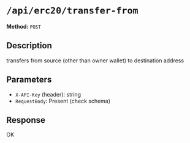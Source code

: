 # `/api/erc20/transfer-from`

**Method:** `POST`  

## Description
transfers from source (other than owner wallet) to destination address



## Parameters
- `X-API-Key` (header): string
- `RequestBody`: Present (check schema)

## Response
OK
